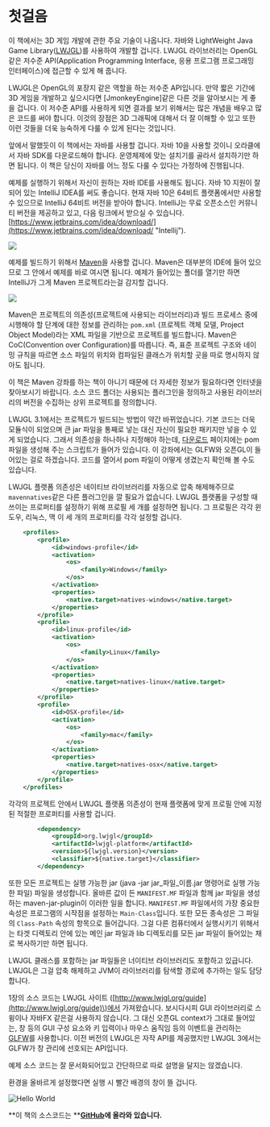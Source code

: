 # 첫걸음

이 책에서는 3D 게임 개발에 관한 주요 기술이 나옵니다. 자바와 LightWeight Java Game Library\([LWJGL](http://www.lwjgl.org/)\)를 사용하여 개발할 겁니다. LWJGL 라이브러리는 OpenGL같은 저수준 API\(Application Programming Interface, 응용 프로그램 프로그래밍 인터페이스\)에 접근할 수 있게 해 줍니다.

LWJGL은 OpenGL의 포장지 같은 역할을 하는 저수준 API입니다. 만약 짧은 기간에 3D 게임을 개발하고 싶으시다면 \[JmonkeyEngine\]같은 다른 것을 알아보시는 게 좋을 겁니다. 이 저수준 API를 사용하게 되면 결과를 보기 위해서는 많은 개념을 배우고 많은 코드를 써야 합니다. 이것의 장점은 3D 그래픽에 대해서 더 잘 이해할 수 있고 또한 이런 것들을 더욱 능숙하게 다룰 수 있게 된다는 것입니다.

앞에서 말했듯이 이 책에서는 자바를 사용할 겁니다. 자바 10을 사용할 것이니 오라클에서 자바 SDK를 다운로드해야 합니다. 운영체제에 맞는 설치기를 골라서 설치하기만 하면 됩니다. 이 책은 당신이 자바를 어느 정도 다룰 수 있다는 가정하에 진행됩니다.

예제를 실행하기 위해서 자신이 원하는 자바 IDE를 사용해도 됩니다. 자바 10 지원이 잘 되어 있는 IntelliJ IDEA를 써도 좋습니다. 현재 자바 10은 64비트 플랫폼에서만 사용할 수 있으므로 IntelliJ 64비트 버전을 받아야 합니다. IntelliJ는 무료 오픈소스인 커뮤니티 버전을 제공하고 있고, 다음 링크에서 받으실 수 있습니다. [https://www.jetbrains.com/idea/download/](https://www.jetbrains.com/idea/download/ "Intellij").

![](/chapter01/intellij.png)

예제를 빌드하기 위해서 [Maven](https://maven.apache.org/)을 사용할 겁니다. Maven은 대부분의 IDE에 들어 있으므로 그 안에서 예제를 바로 여시면 됩니다. 예제가 들어있는 폴더를 열기만 하면 IntelliJ가 그게 Maven 프로젝트라는걸 감지할 겁니다.

![](/chapter01/maven_project.png)

Maven은 프로젝트의 의존성\(프로젝트에 사용되는 라이브러리\)과 빌드 프로세스 중에 시행해야 할 단계에 대한 정보를 관리하는 `pom.xml` \(프로젝트 객체 모델, Project Object Model\)라는 XML 파일을 기반으로 프로젝트를 빌드합니다. Maven은 CoC\(Convention over Configuration\)를 따릅니다. 즉, 표준 프로젝트 구조와 네이밍 규칙을 따르면 소스 파일의 위치와 컴파일된 클래스가 위치할 곳을 따로 명시하지 않아도 됩니다.

이 책은 Maven 강좌를 하는 책이 아니기 때문에 더 자세한 정보가 필요하다면 인터넷을 찾아보시기 바랍니다. 소스 코드 폴더는 사용되는 플러그인을 정의하고 사용된 라이브러리의 버전을 수집하는 상위 프로젝트를 정의합니다.

LWJGL 3.1에서는 프로젝트가 빌드되는 방법이 약간 바뀌었습니다. 기본 코드는 더욱 모듈식이 되었으며 큰 jar 파일을 통째로 넣는 대신 자신이 필요한 패키지만 넣을 수 있게 되었습니다. 그래서 의존성을 하나하나 지정해야 하는데, [다운로드](https://www.lwjgl.org/download) 페이지에는 pom 파일을 생성해 주는 스크립트가 들어가 있습니다. 이 강좌에서는 GLFW와 오픈GL이 들어있는 걸로 하겠습니다. 코드를 열어서 pom 파일이 어떻게 생겼는지 확인해 볼 수도 있습니다.

LWJGL 플랫폼 의존성은 네이티브 라이브러리를 자동으로 압축 해제해주므로 `mavennatives`같은 다른 플러그인을 깔 필요가 없습니다. LWJGL 플랫폼을 구성할 때 쓰이는 프로퍼티를 설정하기 위해 프로필 세 개를 설정하면 됩니다. 그 프로필은 각각 윈도우, 리눅스, 맥 이 세 개의 프로퍼티를 각각 설정할 겁니다.

```xml
    <profiles>
        <profile>
            <id>windows-profile</id>
            <activation>
                <os>
                    <family>Windows</family>
                </os>
            </activation>
            <properties>
                <native.target>natives-windows</native.target>
            </properties>                
        </profile>
        <profile>
            <id>linux-profile</id>
            <activation>
                <os>
                    <family>Linux</family>
                </os>
            </activation>
            <properties>
                <native.target>natives-linux</native.target>
            </properties>                
        </profile>
        <profile>
            <id>OSX-profile</id>
            <activation>
                <os>
                    <family>mac</family>
                </os>
            </activation>
            <properties>
                <native.target>natives-osx</native.target>
            </properties>
        </profile>
    </profiles>
```

각각의 프로젝트 안에서 LWJGL 플랫폼 의존성이 현재 플랫폼에 맞게 프로필 안에 지정된 적절한 프로퍼티를 사용할 겁니다.

```xml
        <dependency>
            <groupId>org.lwjgl</groupId>
            <artifactId>lwjgl-platform</artifactId>
            <version>${lwjgl.version}</version>
            <classifier>${native.target}</classifier>
        </dependency>
```

또한 모든 프로젝트는 실행 가능한 jar \(java -jar jar\_파일\_이름.jar 명령어로 실행 가능한 파일\) 파일을 생성합니다. 올바른 값이 든 `MANIFEST.MF` 파일과 함께 jar 파일을 생성하는 maven-jar-plugin이 이러한 일을 합니다. `MANIFEST.MF` 파일에서의 가장 중요한 속성은 프로그램의 시작점을 설정하는 `Main-Class`입니다. 또한 모든 종속성은 그 파일의 `Class-Path` 속성의 항목으로 들어갑니다. 그걸 다른 컴퓨터에서 실행시키기 위해서는 타겟 디렉토리 안에 있는 메인 jar 파일과 lib 디렉토리를 모든 jar 파일이 들어있는 채로 복사하기만 하면 됩니다.

LWJGL 클래스를 포함하는 jar 파일들은 너이티브 라이브러리도 포함하고 있급니다. LWJGL은 그걸 압축 해제하고 JVM이 라이브러리를 탐색할 경로에 추가하는 일도 담당합니다.

1장의 소스 코드는 LWJGL 사이트 \([http://www.lwjgl.org/guide](http://www.lwjgl.org/guide)\)에서 가져왔습니다. 보시다시피 GUI 라이브러리로 스윙이나 자바FX 같은걸 사용하지 않습니다. 그 대신 오픈GL context가 그대로 들어있는, 창 등의 GUI 구성 요소와 키 입력이나 마우스 움직임 등의 이벤트을 관리하는 [GLFW](www.glfw.org)를 사용합니다. 이전 버전의 LWJGL은 자작 API를 제공했지만 LWJGL 3에서는 GLFW가 창 관리에 선호되는 API입니다.

예제 소스 코드는 잘 문서화되어있고 간단하므로 따로 설명을 달지는 않겠습니다.

환경을 올바르게 설정했다면 실행 시 빨간 배경의 창이 뜰 겁니다.

![Hello World](hello_world.png)

**이 책의 소스코드는 **[**GitHub**](https://github.com/lwjglgamedev/lwjglbook)**에 올라와 있습니다.**
